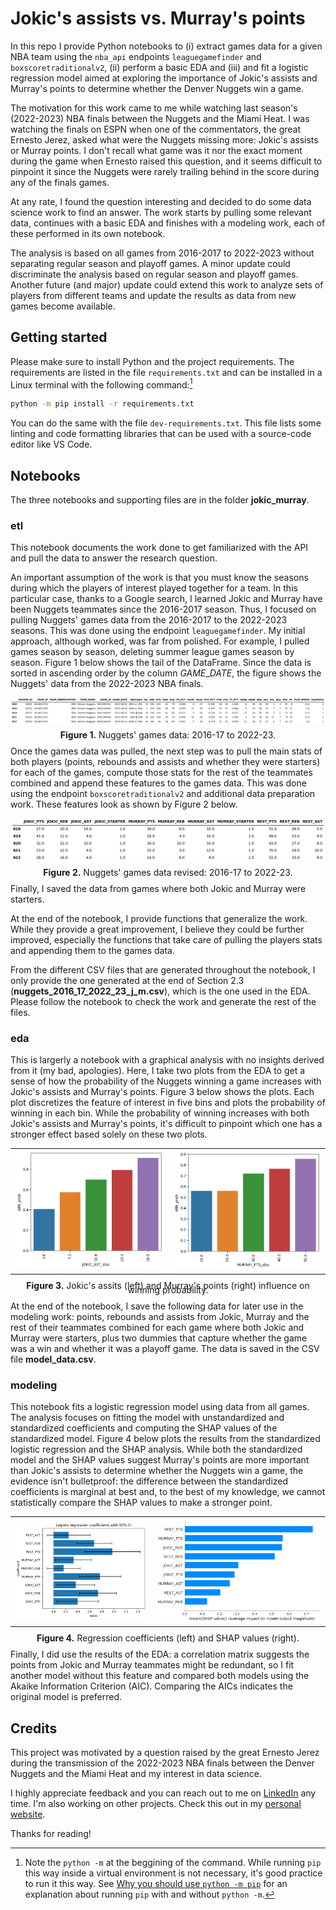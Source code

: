 # Jokic's assists vs. Murray's points

In this repo I provide Python notebooks to (i) extract games data for a given NBA team using the `nba_api` endpoints `leaguegamefinder` and `boxscoretraditionalv2`, (ii) perform a basic EDA and (iii) and fit a logistic regression model aimed at exploring the importance of Jokic's assists and Murray's points to determine whether the Denver Nuggets win a game.

The motivation for this work came to me while watching last season's (2022-2023) NBA finals between the Nuggets and the Miami Heat. I was watching the finals on ESPN when one of the commentators, the great Ernesto Jerez, asked what were the Nuggets missing more: Jokic's assists or Murray points. I don't recall what game was it nor the exact moment during the game when Ernesto raised this question, and it seems difficult to pinpoint it since the Nuggets were rarely trailing behind in the score during any of the finals games.

At any rate, I found the question interesting and decided to do some data science work to find an answer. The work starts by pulling some relevant data, continues with a basic EDA and finishes with a modeling work, each of these performed in its own notebook.

The analysis is based on all games from 2016-2017 to 2022-2023 without separating regular season and playoff games. A minor update could discriminate the analysis based on regular season and playoff games. Another future (and major) update could extend this work to analyze sets of players from different teams and update the results as data from new games become available.  

## Getting started

Please make sure to install Python and the project requirements. The requirements are listed in the file `requirements.txt` and can be installed in a Linux terminal with the following command:[^1]

[^1]: Note the `python -m` at the beggining of the command. While running `pip` this way inside a virtual environment is not necessary, it's good practice to run it this way. See [Why you should use `python -m pip`](https://snarky.ca/why-you-should-use-python-m-pip/) for an explanation about running `pip` with and without `python -m`.

```bash
python -m pip install -r requirements.txt
```

You can do the same with the file `dev-requirements.txt`. This file lists some linting and code formatting libraries that can be used with a source-code editor like VS Code.

## Notebooks

The three notebooks and supporting files are in the folder **jokic_murray**.

### etl

This notebook documents the work done to get familiarized with the API and pull the data to answer the research question.

An important assumption of the work is that you must know the seasons during which the players of interest played together for a team. In this particular case, thanks to a Google search, I learned Jokic and Murray have been Nuggets teammates since the 2016-2017 season. Thus, I focused on pulling Nuggets' games data from the 2016-2017 to the 2022-2023 seasons. This was done using the endpoint `leaguegamefinder`. My initial approach, although worked, was far from polished. For example, I pulled games season by season, deleting summer league games season by season. Figure 1 below shows the tail of the DataFrame. Since the data is sorted in ascending order by the column $GAME\_{DATE}$, the figure shows the Nuggets' data from the 2022-2023 NBA finals.

<p style="line-height:0.5" align="center">
    <img src="images/df1.png" />
</p>
<p style="line-height:0.5" align="center"><b>Figure 1.</b> Nuggets' games data: 2016-17 to 2022-23.</p>

Once the games data was pulled, the next step was to pull the main stats of both players (points, rebounds and assists and whether they were starters) for each of the games, compute those stats for the rest of the teammates combined and append these features to the games data. This was done using the endpoint `boxscoretraditionalv2` and additional data preparation work. These features look as shown by Figure 2 below.

<p style="line-height:0.5" align="center">
    <img src="images/df2.png" />
</p>
<p style="line-height:0.5" align="center"><b>Figure 2.</b> Nuggets' games data revised: 2016-17 to 2022-23.</p>

Finally, I saved the data from games where both Jokic and Murray were starters.

At the end of the notebook, I provide functions that generalize the work. While they provide a great improvement, I believe they could be further improved, especially the functions that take care of pulling the players stats and appending them to the games data.

From the different CSV files that are generated throughout the notebook, I only provide the one generated at the end of Section 2.3 (**nuggets_2016_17_2022_23_j_m.csv**), which is the one used in the EDA. Please follow the notebook to check the work and generate the rest of the files.

### eda

This is largerly a notebook with a graphical analysis with no insights derived from it (my bad, apologies). Here, I take two plots from the EDA to get a sense of how the probability of the Nuggets winning a game increases with Jokic's assists and Murray's points. Figure 3 below shows the plots. Each plot discretizes the feature of interest in five bins and plots the probability of winning in each bin. While the probability of winning increases with both Jokic's assists and Murray's points, it's difficult to pinpoint which one has a stronger effect based solely on these two plots.  

<table>
    <tr>
        <td>
            <img src="images/eda1.png" />
        </td>
        <td>
            <img src="images/eda2.png" />
        </td>
   </tr>
</table>
<p style="line-height:0.5" align="center"><b>Figure 3.</b> Jokic's assits (left) and Murray's points (right) influence on winning probability.</p>

At the end of the notebook, I save the following data for later use in the modeling work: points, rebounds and assists from Jokic, Murray and the rest of their teammates combined for each game where both Jokic and Murray were starters, plus two dummies that capture whether the game was a win and whether it was a playoff game. The data is saved in the CSV file **model_data.csv**.

### modeling

This notebook fits a logistic regression model using data from all games. The analysis focuses on fitting the model with unstandardized and standardized coefficients and computing the SHAP values of the standardized model. Figure 4 below plots the results from the standardized logistic regression and the SHAP analysis. While both the standardized model and the SHAP values suggest Murray's points are more important than Jokic's assists to determine whether the Nuggets win a game, the evidence isn't bulletproof: the difference between the standardized coefficients is marginal at best and, to the best of my knowledge, we cannot statistically compare the SHAP values to make a stronger point.

<table>
    <tr>
        <td>
            <img src="images/modeling1.png" />
        </td>
        <td>
            <img src="images/modeling2.png" />
        </td>
   </tr>
</table>
<p style="line-height:0.5" align="center"><b>Figure 4.</b> Regression coefficients (left) and SHAP values (right).</p>

Finally, I did use the results of the EDA: a correlation matrix suggests the points from Jokic and Murray teammates might be redundant, so I fit another model without this feature and compared both models using the Akaike Information Criterion (AIC). Comparing the AICs indicates the original model is preferred.

## Credits

This project was motivated by a question raised by the great Ernesto Jerez during the transmission of the 2022-2023 NBA finals between the Denver Nuggets and the Miami Heat and my interest in data science.

I highly appreciate feedback and you can reach out to me on [LinkedIn](https://bit.ly/jaime-linkedin) any time. I'm also working on other projects. Check this out in my [personal website](https://bit.ly/jaime-website).

Thanks for reading!
